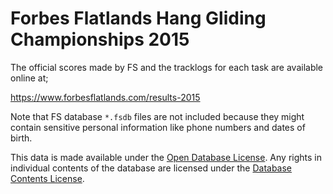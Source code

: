 # Forbes Flatlands Hang Gliding Championships 2015

The official scores made by FS and the tracklogs for each task are available
online at;

https://www.forbesflatlands.com/results-2015

Note that FS database `*.fsdb` files are not included because they might
contain sensitive personal information like phone numbers and dates of birth.

This data is made available under the
[Open Database License](http://opendatacommons.org/licenses/odbl/1.0/). Any rights in individual
contents of the database are licensed under the
[Database Contents License](http://opendatacommons.org/licenses/dbcl/1.0/).
